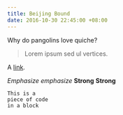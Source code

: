 ```yaml
---
title: Beijing Bound
date: 2016-10-30 22:45:00 +08:00
---
```


Why do pangolins love quiche?

> Lorem ipsum sed ul vertices.

A [link](http://example.com "Title").
	
*Emphasize* _emphasize_
**Strong** __Strong__

~~~~
This is a 
piece of code 
in a block
~~~~